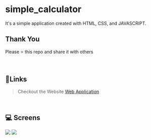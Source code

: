 # simple_calculator
It's a simple application created with HTML, CSS, and JAVASCRIPT.
## Thank You
Please ⭐️ this repo and share it with others

<br>

## 🔗Links

>  Checkout the Website [Web Application](https://gknanhe.github.io/simple_calculator/)

<br/>

## 💻 Screens


<img height="auto" width="auto" src="https://github.com/gknanhe/three-js-website/assets/74034986/d011bead-bc29-4357-8a12-e8eb10e2e67f">
<img height="auto" width="auto" src="https://github.com/gknanhe/three-js-website/assets/74034986/ea4fcad5-c452-44b3-9b26-fef363fb7ad3">

<br/>
